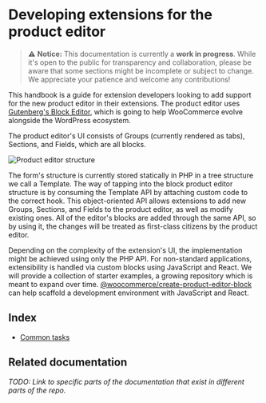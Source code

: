 # Developing extensions for the product editor

> ⚠️ **Notice:** This documentation is currently a **work in progress**. While it's open to the public for transparency and collaboration, please be aware that some sections might be incomplete or subject to change. We appreciate your patience and welcome any contributions!

This handbook is a guide for extension developers looking to add support for the new product editor in their extensions. The product editor uses [Gutenberg's Block Editor](https://github.com/WordPress/gutenberg/tree/trunk/packages/block-editor), which is going to help WooCommerce evolve alongside the WordPress ecosystem.

The product editor's UI consists of Groups (currently rendered as tabs), Sections, and Fields, which are all blocks.

![Product editor structure](https://woocommerce.files.wordpress.com/2023/09/block-product-editor-structure.png)

The form's structure is currently stored statically in PHP in a tree structure we call a Template. The way of tapping into the block product editor structure is by consuming the Template API by attaching custom code to the correct hook. This object-oriented API allows extensions to add new Groups, Sections, and Fields to the product editor, as well as modify existing ones. All of the editor's blocks are added through the same API, so by using it, the changes will be treated as first-class citizens by the product editor.

Depending on the complexity of the extension's UI, the implementation might be achieved using only the PHP API. For non-standard applications, extensibility is handled via custom blocks using JavaScript and React. We will provide a collection of starter examples, a growing repository which is meant to expand over time. [@woocommerce/create-product-editor-block](../../packages/js/create-product-editor-block/README.md) can help scaffold a development environment with JavaScript and React.


## Index

- [Common tasks](common-tasks.md)

## Related documentation

_TODO: Link to specific parts of the documentation that exist in different parts of the repo._
